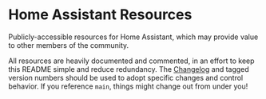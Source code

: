 # Home Assistant Resources

Publicly-accessible resources for Home Assistant,
which may provide value to other members of the community.

All resources are heavily documented and commented,
in an effort to keep this README simple and reduce redundancy.
The [Changelog](./CHANGELOG.md) and tagged version numbers should be used to adopt specific changes and control behavior.
If you reference `main`, things might change out from under you!
